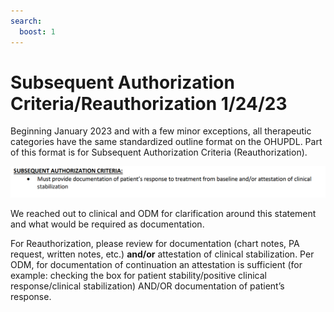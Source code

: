 ```yaml
---
search:
  boost: 1
---
```


# Subsequent Authorization Criteria/Reauthorization 1/24/23

Beginning January 2023 and with a few minor exceptions, all therapeutic categories have the same standardized outline format on the OHUPDL. Part of this format is for Subsequent Authorization Criteria (Reauthorization).

![](../../img/Pharmacist_Reference_Guide_Attachments/Subsequent%20Authorization.gif)

We reached out to clinical and ODM for clarification around this statement and what would be required as documentation.
 
For Reauthorization, please review for documentation (chart notes, PA request, written notes, etc.) **and/or** attestation of clinical stabilization. 
Per ODM, for documentation of continuation an attestation is sufficient (for example: checking the box for patient stability/positive clinical response/clinical stabilization) AND/OR documentation of patient’s response.
